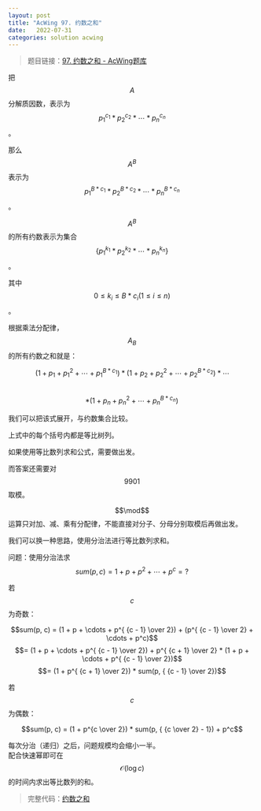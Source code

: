 ```yaml
---
layout: post
title: "AcWing 97. 约数之和"
date:   2022-07-31
categories: solution acwing
---
```


> 题目链接：<a href="https://www.acwing.com/problem/content/99/" target="_blank">97. 约数之和 - AcWing题库</a>

把 $$A$$ 分解质因数，表示为 $$p^{c_1}_1 * p^{c_2}_2 * \cdots * p^{c_n}_n$$。

那么 $$A^B$$ 表示为 $$p_1^{B*c_1} * p_2^{B*c_2} * \cdots * p_n^{B*c_n}$$。

$$A^B$$ 的所有约数表示为集合 $$\{p^{k_1}_1 * p^{k_2}_2 * \cdots * p^{k_n}_n\}$$。

其中 $$0 \le k_i \le B * c_i (1 \le i \le n)$$。

根据乘法分配律，$$A_B$$ 的所有约数之和就是：

$$\!(1 + p_1 + p_1^2 + \cdots + p_1^{B*c_1}) * (1 + p_2 + p_2^2 + \cdots + p_2^{B*c_2}) * \cdots$$  
$$* (1 + p_n + p_n^2 + \cdots + p_n^{B*c_n}) \!$$

我们可以把该式展开，与约数集合比较。

上式中的每个括号内都是等比树列。

如果使用等比数列求和公式，需要做出发。

而答案还需要对 $$9901$$ 取模。

$$\mod$$ 运算只对加、减、乘有分配律，不能直接对分子、分母分别取模后再做出发。

我们可以换一种思路，使用分治法进行等比数列求和。

问题：使用分治法求 $$sum(p, c) = 1 + p + p^2 + \cdots + p^c = ?$$   

若 $$c$$ 为奇数：

$$sum(p, c) = (1 + p + \cdots + p^{ {c - 1} \over 2}) + (p^{ {c - 1} \over 2} + \cdots + p^c)$$
$$= (1 + p + \cdots + p^{ {c - 1} \over 2}) + p^{ {c + 1} \over 2} * (1 + p + \cdots + p^{ {c - 1} \over 2})$$
$$= (1 + p^{ {c + 1} \over 2}) * sum(p, { {c - 1} \over 2})$$

若 $$c$$ 为偶数：

$$sum(p, c) = (1 + p^{c \over 2}) * sum(p, { {c \over 2} - 1}) + p^c$$

每次分治（递归）之后，问题规模均会缩小一半。  
配合快速幂即可在 $$\mathcal{O}(\log c)$$ 的时间内求出等比数列的和。

> 完整代码：<a href="https://gitee.com/lyccrius/oi/blob/master/AcWing/97/约数之和.cpp" target="_blank">约数之和</a>
